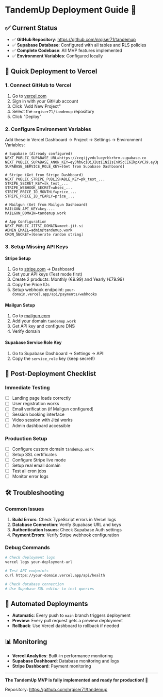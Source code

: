 # TandemUp Deployment Guide 🚀

## ✅ Current Status
- ✅ **GitHub Repository**: https://github.com/nrgiser71/tandemup
- ✅ **Supabase Database**: Configured with all tables and RLS policies
- ✅ **Complete Codebase**: All MVP features implemented
- ✅ **Environment Variables**: Configured locally

## 🚀 Quick Deployment to Vercel

### 1. Connect GitHub to Vercel
1. Go to [vercel.com](https://vercel.com)
2. Sign in with your GitHub account
3. Click "Add New Project"
4. Select the `nrgiser71/tandemup` repository
5. Click "Deploy"

### 2. Configure Environment Variables
Add these in Vercel Dashboard → Project → Settings → Environment Variables:

```env
# Supabase (Already configured)
NEXT_PUBLIC_SUPABASE_URL=https://cegijyvdulueyrbkrhrm.supabase.co
NEXT_PUBLIC_SUPABASE_ANON_KEY=eyJhbGciOiJIUzI1NiIsInR5cCI6IkpXVCJ9.eyJpc3MiOiJzdXBhYmFzZSIsInJlZiI6ImNlZ2lqeXZkdWx1ZXlyYmtyaHJtIiwicm9sZSI6ImFub24iLCJpYXQiOjE3NTY3MzI2NTAsImV4cCI6MjA3MjMwODY1MH0.A5_HEtkdzJR5L49zyNBiGrbXrSOOfU6hikPOKlIBt2I
SUPABASE_SERVICE_ROLE_KEY=[Get from Supabase Dashboard]

# Stripe (Get from Stripe Dashboard)
NEXT_PUBLIC_STRIPE_PUBLISHABLE_KEY=pk_test_...
STRIPE_SECRET_KEY=sk_test_...
STRIPE_WEBHOOK_SECRET=whsec_...
STRIPE_PRICE_ID_MONTHLY=price_...
STRIPE_PRICE_ID_YEARLY=price_...

# Mailgun (Get from Mailgun Dashboard)
MAILGUN_API_KEY=key-...
MAILGUN_DOMAIN=tandemup.work

# App Configuration
NEXT_PUBLIC_JITSI_DOMAIN=meet.jit.si
ADMIN_EMAIL=admin@tandemup.work
CRON_SECRET=[Generate random string]
```

### 3. Setup Missing API Keys

#### Stripe Setup
1. Go to [stripe.com](https://stripe.com) → Dashboard
2. Get your API keys (Test mode first)
3. Create 2 products: Monthly (€9.99) and Yearly (€79.99)
4. Copy the Price IDs
5. Setup webhook endpoint: `your-domain.vercel.app/api/payments/webhooks`

#### Mailgun Setup
1. Go to [mailgun.com](https://mailgun.com)
2. Add your domain `tandemup.work`
3. Get API key and configure DNS
4. Verify domain

#### Supabase Service Role Key
1. Go to Supabase Dashboard → Settings → API
2. Copy the `service_role` key (keep secret!)

## 🎯 Post-Deployment Checklist

### Immediate Testing
- [ ] Landing page loads correctly
- [ ] User registration works
- [ ] Email verification (if Mailgun configured)
- [ ] Session booking interface
- [ ] Video session with Jitsi works
- [ ] Admin dashboard accessible

### Production Setup
- [ ] Configure custom domain `tandemup.work`
- [ ] Setup SSL certificates
- [ ] Configure Stripe live mode
- [ ] Setup real email domain
- [ ] Test all cron jobs
- [ ] Monitor error logs

## 🛠 Troubleshooting

### Common Issues
1. **Build Errors**: Check TypeScript errors in Vercel logs
2. **Database Connection**: Verify Supabase URL and keys
3. **Authentication Issues**: Check Supabase Auth settings
4. **Payment Errors**: Verify Stripe webhook configuration

### Debug Commands
```bash
# Check deployment logs
vercel logs your-deployment-url

# Test API endpoints
curl https://your-domain.vercel.app/api/health

# Check database connection
# Use Supabase SQL editor to test queries
```

## 🔄 Automated Deployments
- **Automatic**: Every push to `main` branch triggers deployment
- **Preview**: Every pull request gets a preview deployment
- **Rollback**: Use Vercel dashboard to rollback if needed

## 📊 Monitoring
- **Vercel Analytics**: Built-in performance monitoring
- **Supabase Dashboard**: Database monitoring and logs
- **Stripe Dashboard**: Payment monitoring

---

**The TandemUp MVP is fully implemented and ready for production! 🎉**

Repository: https://github.com/nrgiser71/tandemup